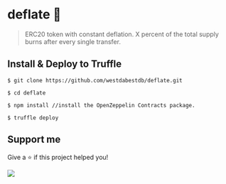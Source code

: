 # deflate 👋
> ERC20 token with constant deflation. X percent of the total supply burns after every single transfer.

**Install & Deploy to Truffle**
---

```
$ git clone https://github.com/westdabestdb/deflate.git

$ cd deflate

$ npm install //install the OpenZeppelin Contracts package.

$ truffle deploy
```

## Support me

Give a ⭐️ if this project helped you!

<a href="https://www.buymeacoffee.com/wesdabestdb"><img src="https://img.buymeacoffee.com/button-api/?text=Buy me a coffee&emoji=&slug=wesdabestdb&button_colour=FFDD00&font_colour=000000&font_family=Cookie&outline_colour=000000&coffee_colour=ffffff"></a>
